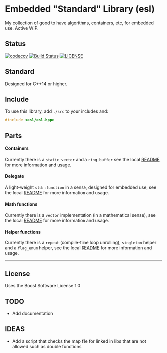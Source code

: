 # Embedded "Standard" Library (esl)

My collection of good to have algorithms, containers, etc, for embedded use.
Active WIP.

## Status

[![codecov](https://codecov.io/gh/korken89/esl/branch/master/graph/badge.svg)](https://codecov.io/gh/korken89/esl) [![Build Status](https://travis-ci.org/korken89/esl.svg?branch=master)](https://travis-ci.org/korken89/esl) [![LICENSE](https://img.shields.io/badge/LICENSE-BSL%201.0-blue.svg)](LICENSE.md)

## Standard

Designed for C++14 or higher.

## Include

To use this library, add `./src` to your includes and:

```C++
#include <esl/esl.hpp>
```

## Parts

#### Containers

Currently there is a `static_vector` and a `ring_buffer` see the local [README](src/esl/containers/README.md) for more information and usage.

#### Delegate

A light-weight `std::function` in a sense, designed for embedded use, see the local [README](src/esl/delegate/README.md) for more information and usage.

#### Math functions

Currently there is a `vector` implementation (in a mathematical sense), see the local [README](src/esl/math/README.md) for more information and usage.

#### Helper functions

Currently there is a `repeat` (compile-time loop unrolling), `singleton` helper and a `flag_enum` helper, see the local [README](src/esl/helpers/README.md) for more information and usage.

---

## License

Uses the Boost Software License 1.0


## TODO

* Add documentation

## IDEAS

* Add a script that checks the map file for linked in libs that are not allowed such as double functions
